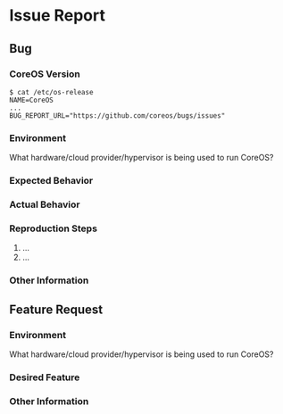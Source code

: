 # Issue Report #

## Bug ##

### CoreOS Version ###

```
$ cat /etc/os-release
NAME=CoreOS
...
BUG_REPORT_URL="https://github.com/coreos/bugs/issues"
```

### Environment ###

What hardware/cloud provider/hypervisor is being used to run CoreOS?

### Expected Behavior ###

### Actual Behavior ###

### Reproduction Steps ###

  1. ...
  2. ...

### Other Information ###

## Feature Request ##

### Environment ###

What hardware/cloud provider/hypervisor is being used to run CoreOS?

### Desired Feature ###

### Other Information ###
